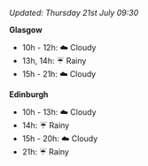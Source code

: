 *Updated: Thursday 21st July 09:30*

**Glasgow**

* 10h - 12h: :cloud: Cloudy
* 13h, 14h: :umbrella: Rainy
* 15h - 21h: :cloud: Cloudy

**Edinburgh**

* 10h - 13h: :cloud: Cloudy
* 14h: :umbrella: Rainy
* 15h - 20h: :cloud: Cloudy
* 21h: :umbrella: Rainy
